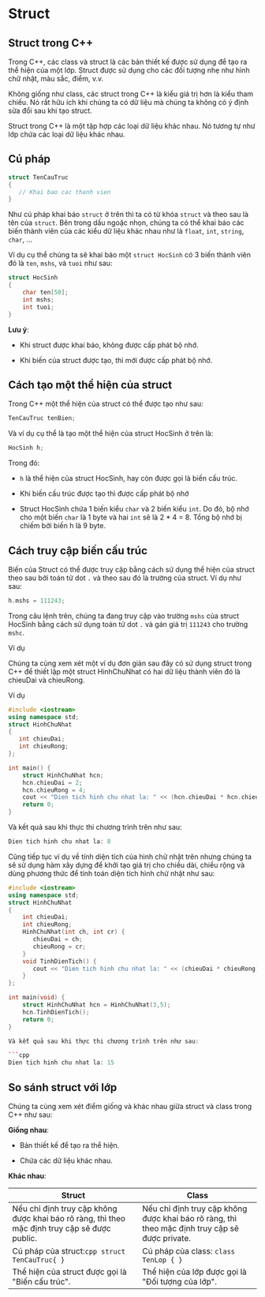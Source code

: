 # Struct

## Struct trong C++

Trong C++, các class và struct là các bản thiết kế được sử dụng để tạo ra thể hiện của một lớp. Struct được sử dụng cho các đối tượng nhẹ như hình chữ nhật, màu sắc, điểm, v.v.

Không giống như class, các struct trong C++ là kiểu giá trị hơn là kiểu tham chiếu. Nó rất hữu ích khi chúng ta có dữ liệu mà chúng ta không có ý định sửa đổi sau khi tạo struct.

Struct trong C++ là một tập hợp các loại dữ liệu khác nhau. Nó tương tự như lớp chứa các loại dữ liệu khác nhau.

## Cú pháp

```cpp
struct TenCauTruc  
{
   // Khai bao cac thanh vien
}
```

Như cú pháp khai báo `struct` ở trên thì ta có từ khóa `struct` và theo sau là tên của `struct`. Bên trong dấu ngoặc nhọn, chúng ta có thể khai báo các biến thành viên của các kiểu dữ liệu khác nhau như là `float`, `int`, `string`, `char`, ...

Ví dụ cụ thể chúng ta sẽ khai báo một `struct HocSinh` có 3 biến thành viên đó là `ten`, `mshs`, và `tuoi` như sau:

```cpp
struct HocSinh
{  
    char ten[50];  
    int mshs;  
    int tuoi;  
}
```

**Lưu ý**:

* Khi struct được khai báo, không được cấp phát bộ nhớ.

* Khi biến của struct được tạo, thì mới được cấp phát bộ nhớ.

## Cách tạo một thể hiện của struct

Trong C++ một thể hiện của struct có thể được tạo như sau:

```cpp
TenCauTruc tenBien;
```

Và ví dụ cụ thể là tạo một thể hiện của struct HocSinh ở trên là:

```cpp
HocSinh h;
```

Trong đó:

* `h` là thể hiện của struct HocSinh, hay còn được gọi là biến cấu trúc.

* Khi biến cấu trúc được tạo thì được cấp phát bộ nhớ

* Struct HocSinh chứa 1 biến kiểu `char` và 2 biến kiểu `int`. Do đó, bộ nhớ cho một biến `char` là 1 byte và hai `int` sẽ là 2 * 4 = 8. Tổng bộ nhớ bị chiếm bởi biến h là 9 byte.

## Cách truy cập biến cấu trúc

Biến của Struct có thể được truy cập bằng cách sử dụng thể hiện của struct theo sau bởi toán tử dot `.` và theo sau đó là trường của struct. Ví dụ như sau:

```cpp
h.mshs = 111243;
```

Trong câu lệnh trên, chúng ta đang truy cập vào trường `mshs` của struct HocSinh bằng cách sử dụng toán tử dot `.` và gán giá trị `111243` cho trường `mshc`.

Ví dụ

Chúng ta cùng xem xét một ví dụ đơn giản sau đây có sử dụng struct trong C++ để thiết lập một struct HinhChuNhat có hai dữ liệu thành viên đó là chieuDai và chieuRong.

Ví dụ

```cpp
#include <iostream>
using namespace std;
struct HinhChuNhat
{
   int chieuDai;
   int chieuRong;
};

int main() {
    struct HinhChuNhat hcn;
    hcn.chieuDai = 2;
    hcn.chieuRong = 4;
    cout << "Dien tich hinh chu nhat la: " << (hcn.chieuDai * hcn.chieuRong) << endl;
    return 0;
}
```

Và kết quả sau khi thực thi chương trình trên như sau:

```cpp
Dien tich hinh chu nhat la: 8
```

Cũng tiếp tục ví dụ về tính diện tích của hình chử nhật trên nhưng chúng ta sẽ sử dụng hàm xây dựng để khởi tạo giá trị cho chiều dài, chiều rộng và dùng phương thức để tính toán diện tích hình chử nhật như sau:

```cpp
#include <iostream>
using namespace std;
struct HinhChuNhat
{
    int chieuDai;
    int chieuRong;
    HinhChuNhat(int ch, int cr) {
       chieuDai = ch;
       chieuRong = cr;
    }
    void TinhDienTich() {
       cout << "Dien tich hinh chu nhat la: " << (chieuDai * chieuRong) << endl;  
    }
};

int main(void) {
    struct HinhChuNhat hcn = HinhChuNhat(3,5);
    hcn.TinhDienTich();
    return 0;
}

Và kết quả sau khi thực thi chương trình trên như sau:

```cpp
Dien tich hinh chu nhat la: 15
```

## So sánh struct với lớp

Chúng ta cùng xem xét điểm giống và khác nhau giữa struct và class trong C++ như sau:

**Giống nhau**:

* Bản thiết kế để tạo ra thể hiện.

* Chứa các dữ liệu khác nhau.

**Khác nhau**:

|Struct|Class|
|-----|-----|
Nếu chỉ định truy cập không được khai báo rõ ràng, thì theo mặc định truy cập sẽ được public.|Nếu chỉ định truy cập không được khai báo rõ ràng, thì theo mặc định truy cập sẽ được private.
|Cú pháp của struct:`cpp struct TenCauTruc{ }`| Cú pháp của class: `class TenLop { }`|
|Thể hiện của struct được gọi là "Biến cấu trúc".|Thể hiện của lớp được gọi là "Đối tượng của lớp".|
